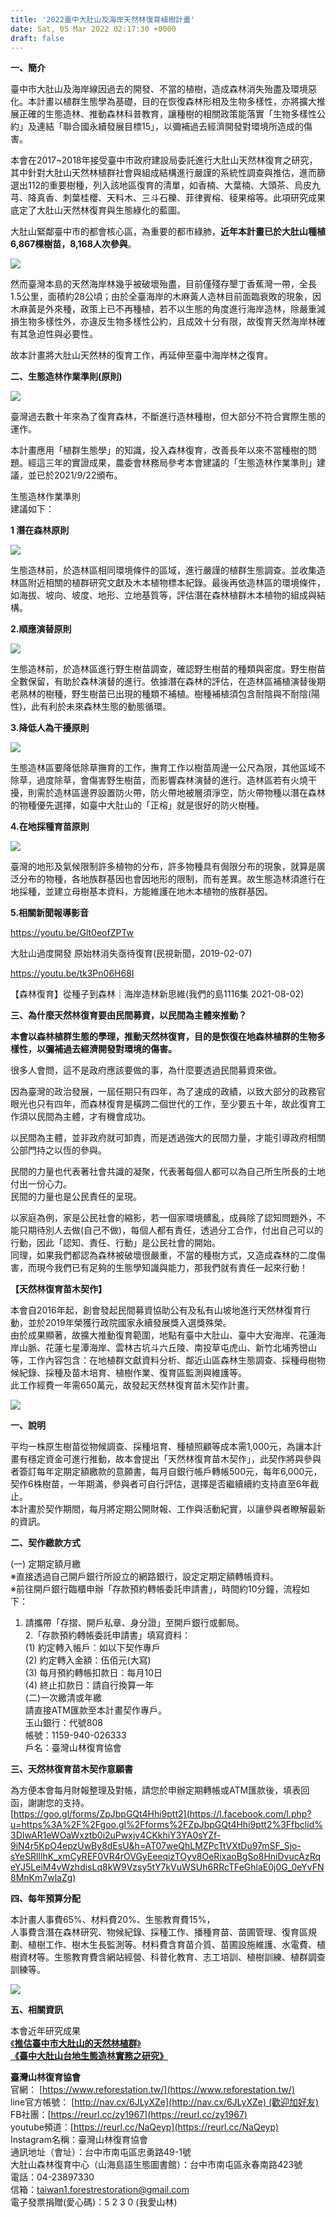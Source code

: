 ```yaml
---
title: '2022臺中大肚山及海岸天然林復育植樹計畫'
date: Sat, 05 Mar 2022 02:17:30 +0000
draft: false
---
```


**一、簡介**

臺中市大肚山及海岸線因過去的開發、不當的植樹，造成森林消失殆盡及環境惡化。本計畫以植群生態學為基礎，目的在恢復森林形相及生物多樣性，亦將擴大推展正確的生態造林、推動森林科普教育，讓種樹的相關政策能落實「生物多樣性公約」及連結「聯合國永續發展目標15」，以彌補過去經濟開發對環境所造成的傷害。

本會在2017~2018年接受臺中市政府建設局委託進行大肚山天然林復育之研究，其中針對大肚山天然林植群社會與組成結構進行嚴謹的系統性調查與推估，進而篩選出112的重要樹種，列入該地區復育的清單，如香楠、大葉楠、大頭茶、烏皮九芎、降真香、刺葉桂櫻、天料木、三斗石櫟、菲律賓榕、稜果榕等。此項研究成果底定了大肚山天然林復育與生態綠化的藍圖。

大肚山緊鄰臺中市的都會核心區，為重要的都市綠肺，**近年本計畫已於大肚山種植6,867棵樹苗，8,168人次參與**。

![](https://www.reforestation.tw/wp-content/uploads/2022/03/01_工作區域-1-1.jpg)

然而臺灣本島的天然海岸林幾乎被破壞殆盡，目前僅殘存墾丁香蕉灣一帶，全長1.5公里，面積約28公頃；由於全臺海岸的木麻黃人造林目前面臨衰敗的現象，因木麻黃是外來種，政策上已不再種植，若不以生態的角度進行海岸造林，除嚴重減損生物多樣性外，亦違反生物多樣性公約，且成效十分有限，故復育天然海岸林確有其急迫性與必要性。

故本計畫將大肚山天然林的復育工作，再延伸至臺中海岸林之復育。

**二、生態造林作業準則(原則)**

![](https://www.reforestation.tw/wp-content/uploads/2022/03/生態造林作業準則原則_工作區域-1.jpg)

臺灣過去數十年來為了復育森林，不斷進行造林種樹，但大部分不符合實際生態的運作。

本計畫應用「植群生態學」的知識，投入森林復育，改善長年以來不當種樹的問題。經這三年的實證成果，農委會林務局參考本會建議的「生態造林作業準則」建議，並已於2021/9/22頒布。

生態造林作業準則  
建議如下：

**1 潛在森林原則**

![](https://www.reforestation.tw/wp-content/uploads/2022/03/潛在森林原則_工作區域-1.jpg)

生態造林前，於造林區相同環境條件的區域，進行嚴謹的植群生態調查。並收集造林區附近相關的植群研究文獻及木本植物標本紀錄。最後再依造林區的環境條件，如海拔、坡向、坡度、地形、立地基質等，評估潛在森林植群木本植物的組成與結構。

**2.順應演替原則**

![](https://www.reforestation.tw/wp-content/uploads/2022/03/順應演替原則_工作區域-1.jpg)

生態造林前，於造林區進行野生樹苗調查，確認野生樹苗的種類與密度。野生樹苗全數保留，有助於森林演替的進行。依據潛在森林的評估，在造林區補植演替後期老熟林的樹種，野生樹苗已出現的種類不補植。樹種補植須包含耐陰與不耐陰(陽性)，此有利於未來森林生態的動態循環。

**3.降低人為干擾原則**

![](https://www.reforestation.tw/wp-content/uploads/2022/03/降低人為干擾原則_工作區域-1.jpg)

生態造林區要降低除草撫育的工作，撫育工作以樹苗周邊一公尺為限，其他區域不除草，過度除草，會傷害野生樹苗，而影響森林演替的進行。造林區若有火燒干擾，則需於造林區邊界設置防火帶，防火帶地被層須淨空，防火帶物種以潛在森林的物種優先選擇，如臺中大肚山的「正榕」就是很好的防火樹種。

**4.在地採種育苗原則**

![](https://www.reforestation.tw/wp-content/uploads/2022/03/在地採種育苗原則_工作區域-1.jpg)

臺灣的地形及氣候限制許多植物的分布，許多物種具有侷限分布的現象，就算是廣泛分布的物種，各地族群基因也會因地形的限制，而有差異。故生態造林須進行在地採種，並建立母樹基本資料，方能維護在地木本植物的族群基因。

**5.相關新聞報導影音**

https://youtu.be/Glt0eofZPTw

大肚山過度開發 原始林消失亟待復育(民視新聞，2019-02-07)

https://youtu.be/tk3Pn06H68I

【森林復育】從種子到森林｜海岸造林新思維(我們的島1116集 2021-08-02)

**三、為什麼天然林復育要由民間募資，以民間為主體來推動？**

**本會以森林植群生態的學理，推動天然林復育，目的是恢復在地森林植群的生物多樣性，以彌補過去經濟開發對環境的傷害。**

很多人會問，這不是政府應該要做的事，為什麼要透過民間募資來做。

因為臺灣的政治發展，一屆任期只有四年，為了速成的政績，以致大部分的政務官眼光也只有四年，而森林復育是橫跨二個世代的工作，至少要五十年，故此復育工作須以民間為主體，才有機會成功。

以民間為主體，並非政府就可卸責，而是透過強大的民間力量，才能引導政府相關公部門持之以恆的參與。

民間的力量也代表著社會共識的凝聚，代表著每個人都可以為自己所生所長的土地付出一份心力。  
民間的力量也是公民責任的呈現。

以家庭為例，家是公民社會的縮影，若一個家環境髒亂，成員除了認知問題外，不能只期待別人去做(自己不做)，每個人都有責任，透過分工合作，付出自己可以的行動，因此「認知、責任、行動」是公民社會的開始。  
同理，如果我們都認為森林被破壞很嚴重，不當的種樹方式，又造成森林的二度傷害，而現今我們已有足夠的生態學知識與能力，那我們就有責任一起來行動！

**【天然林復育苗木契作】**

本會自2016年起，創會發起民間募資協助公有及私有山坡地進行天然林復育行動，並於2019年榮獲行政院國家永續發展獎入選獎殊榮。  
由於成果顯著，故擴大推動復育範圍，地點有臺中大肚山、臺中大安海岸、花蓮海岸山脈、花蓮七星潭海岸、雲林古坑斗六丘陵、南投草屯虎山、新竹北埔秀巒山等，工作內容包含：在地植群文獻資料分析、鄰近山區森林生態調查、採種母樹物候紀錄、採種及苗木培育、植樹作業、復育區監測與維護等。  
此工作經費一年需650萬元，故發起天然林復育苗木契作計畫。

![](https://www.reforestation.tw/wp-content/uploads/2022/03/工作內容_工作區域-1-1.jpg)

**一、說明**

平均一株原生樹苗從物候調查、採種培育、種植照顧等成本需1,000元，為讓本計畫有穩定資金可進行推動，故本會提出「天然林復育苗木契作」，此契作將與參與者簽訂每年定期定額繳款的意願書，每月自銀行帳戶轉帳500元，每年6,000元，契作6株樹苗，一年期滿，參與者可自行評估，選擇是否繼續續約支持直至6年截止。  
本計畫於契作期間，每月將定期公開財報、工作與活動紀實，以讓參與者瞭解最新的資訊。

**二、契作繳款方式**

(一) 定期定額月繳  
※直接透過自己開戶銀行所設立的網路銀行，設定定期定額轉帳資料。  
※前往開戶銀行臨櫃申辦「存款預約轉帳委託申請書」，時間約10分鐘，流程如下：

1.  請攜帶「存摺、開戶私章、身分證」至開戶銀行或郵局。  
    2.「存款預約轉帳委託申請書」填寫資料：  
    (1) 約定轉入帳戶：如以下契作專戶  
    (2) 約定轉入金額：伍佰元(大寫)  
    (3) 每月預約轉帳扣款日：每月10日  
    (4) 終止扣款日：請自行換算一年  
    (二)一次繳清或年繳  
    請直接ATM匯款至本計畫契作專戶。  
    玉山銀行：代號808  
    帳號：1159-940-026333  
    戶名：臺灣山林復育協會

**三、天然林復育苗木契作意願書**

為方便本會每月財報整理及對帳，請您於申辦定期轉帳或ATM匯款後，填表回函，謝謝您的支持。  
[https://goo.gl/forms/ZpJbpGQt4Hhi9ptt2](https://l.facebook.com/l.php?u=https%3A%2F%2Fgoo.gl%2Fforms%2FZpJbpGQt4Hhi9ptt2%3Ffbclid%3DIwAR1eWOaWxztb0i2uPwxjv4CKkhiY3YA0sYZf-9iN4r5KpO4epzUwBy8dEsU&h=AT07weQhLMZPcTtVXtDu97mSF_Sjo-sYeSRlIlhK_xmCyREF0VR4rOVGyEeeqizTOyv8OeRixaoBgSo8HniDvucAzRqeYJ5LeiM4vWzhdisLq8kW9Vzsy5tY7kVuWSUh6RRcTFeGhlaE0j0G_0eYvFN8MnKm7wlaZg)

**四、每年預算分配**

本計畫人事費65%、材料費20%、生態教育費15%，  
人事費含潛在森林研究、物候紀錄、採種工作、播種育苗、苗圃管理、復育區規劃、植樹工作、樹木生長監測等。材料費含育苗介質、苗圃設施維護、水電費、植樹資材等。生態教育費含網站經營、科普化教育、志工培訓、植樹訓練、植群調查訓練等。

![](https://www.reforestation.tw/wp-content/uploads/2022/03/每年預算分配_工作區域-1.jpg)

**五、相關資訊**

本會近年研究成果  
[《**推估臺中市大肚山的天然林植群**》](https://drive.google.com/file/d/1s4OLDrXoIoLpHHv7eQdsRkhp-UQikPNG/view?fbclid=IwAR3IRDkCegqV39qzEcw23TanfcY-0cXYUfkBdnGeJhApQs12ZYEzK_9HXJ4)  
**[《臺中大肚山台地生態造林實務之研究》](https://drive.google.com/file/d/1ui6bXQYoL3m4WRvAySBXBicdMuei3Rsi/view?usp=sharing)**

**臺灣山林復育協會**  
官網： [https://www.reforestation.tw/](https://www.reforestation.tw/)  
line官方帳號： [http://nav.cx/6JLyXZe](http://nav.cx/6JLyXZe) (歡迎加好友)  
FB社團：[https://reurl.cc/zy1967](https://reurl.cc/zy1967)  
youtube頻道：[https://reurl.cc/NaQeyp](https://reurl.cc/NaQeyp)  
Instagram名稱：臺灣山林復育協會  
通訊地址（會址）：台中市南屯區忠勇路49-1號  
大肚山森林復育中心（山海島語生態圖書館）：台中市南屯區永春南路423號  
電話：04-23897330  
信箱：[taiwan1.forestrestoration@gmail.com](mailto:taiwan1.forestrestoration@gmail.com)  
電子發票捐贈(愛心碼)：5 2 3 0 (我愛山林)